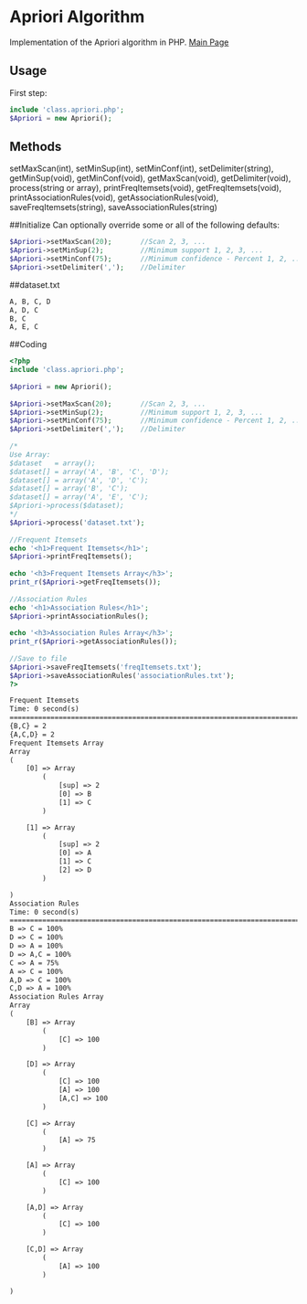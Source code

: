 Apriori Algorithm
===============

Implementation of the Apriori algorithm in PHP. [Main Page](http://vtwo.org/algorithm/apriori/)

## Usage
First step:
```php
include 'class.apriori.php'; 
$Apriori = new Apriori();
```
## Methods
setMaxScan(int), setMinSup(int), setMinConf(int), setDelimiter(string), getMinSup(void), getMinConf(void), getMaxScan(void), getDelimiter(void), process(string or array), printFreqItemsets(void), getFreqItemsets(void), printAssociationRules(void), getAssociationRules(void), saveFreqItemsets(string), saveAssociationRules(string)

##Initialize
Can optionally override some or all of the following defaults:
```php
$Apriori->setMaxScan(20);       //Scan 2, 3, ...
$Apriori->setMinSup(2);         //Minimum support 1, 2, 3, ...
$Apriori->setMinConf(75);       //Minimum confidence - Percent 1, 2, ..., 100
$Apriori->setDelimiter(',');    //Delimiter
```
##dataset.txt
```txt
A, B, C, D 
A, D, C
B, C
A, E, C
```
##Coding
```php
<?php   
include 'class.apriori.php';
 
$Apriori = new Apriori();
 
$Apriori->setMaxScan(20);       //Scan 2, 3, ...
$Apriori->setMinSup(2);         //Minimum support 1, 2, 3, ...
$Apriori->setMinConf(75);       //Minimum confidence - Percent 1, 2, ..., 100
$Apriori->setDelimiter(',');    //Delimiter 
 
/*
Use Array:
$dataset   = array();
$dataset[] = array('A', 'B', 'C', 'D'); 
$dataset[] = array('A', 'D', 'C');  
$dataset[] = array('B', 'C'); 
$dataset[] = array('A', 'E', 'C'); 
$Apriori->process($dataset);
*/
$Apriori->process('dataset.txt');
 
//Frequent Itemsets
echo '<h1>Frequent Itemsets</h1>';
$Apriori->printFreqItemsets();
 
echo '<h3>Frequent Itemsets Array</h3>';
print_r($Apriori->getFreqItemsets()); 
 
//Association Rules
echo '<h1>Association Rules</h1>';
$Apriori->printAssociationRules();
 
echo '<h3>Association Rules Array</h3>';
print_r($Apriori->getAssociationRules()); 
 
//Save to file
$Apriori->saveFreqItemsets('freqItemsets.txt');
$Apriori->saveAssociationRules('associationRules.txt');
?>
```
```html
Frequent Itemsets
Time: 0 second(s)
===============================================================================
{B,C} = 2
{A,C,D} = 2
Frequent Itemsets Array
Array
(
    [0] => Array
        (
            [sup] => 2
            [0] => B
            [1] => C
        )

    [1] => Array
        (
            [sup] => 2
            [0] => A
            [1] => C
            [2] => D
        )

)
Association Rules
Time: 0 second(s)
===============================================================================
B => C = 100%
D => C = 100%
D => A = 100%
D => A,C = 100%
C => A = 75%
A => C = 100%
A,D => C = 100%
C,D => A = 100%
Association Rules Array
Array
(
    [B] => Array
        (
            [C] => 100
        )

    [D] => Array
        (
            [C] => 100
            [A] => 100
            [A,C] => 100
        )

    [C] => Array
        (
            [A] => 75
        )

    [A] => Array
        (
            [C] => 100
        )

    [A,D] => Array
        (
            [C] => 100
        )

    [C,D] => Array
        (
            [A] => 100
        )

)
```
